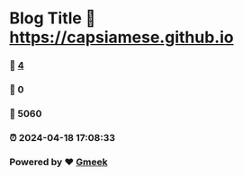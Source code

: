 # Blog Title :link: https://capsiamese.github.io 
### :page_facing_up: [4](https://capsiamese.github.io/tag.html) 
### :speech_balloon: 0 
### :hibiscus: 5060 
### :alarm_clock: 2024-04-18 17:08:33 
### Powered by :heart: [Gmeek](https://github.com/Meekdai/Gmeek)
